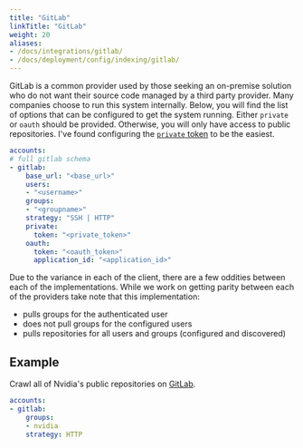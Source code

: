 ```yaml
---
title: "GitLab"
linkTitle: "GitLab"
weight: 20
aliases:
- /docs/integrations/gitlab/
- /docs/deployment/config/indexing/gitlab/
---
```


GitLab is a common provider used by those seeking an on-premise solution who do not want their source code managed by a third party provider.
Many companies choose to run this system internally.
Below, you will find the list of options that can be configured to get the system running.
Either `private` or `oauth` should be provided.
Otherwise, you will only have access to public repositories.
I've found configuring the [`private` token](https://docs.gitlab.com/ee/user/profile/personal_access_tokens.html) to be the easiest.

```yaml
accounts:
# full gitlab schema
- gitlab:
    base_url: "<base_url>"
    users:
    - "<username>"
    groups:
    - "<groupname>"
    strategy: "SSH | HTTP"
    private:
      token: "<private_token>"
    oauth:
      token: "<oauth_token>"
      application_id: "<application_id>"
```

Due to the variance in each of the client, there are a few oddities between each of the implementations.
While we work on getting parity between each of the providers take note that this implementation:
* pulls groups for the authenticated user
* does not pull groups for the configured users
* pulls repositories for all users and groups (configured and discovered)

## Example

Crawl all of Nvidia's public repositories on [GitLab](https://gitlab.com/nvidia).

```yaml
accounts:
- gitlab:
    groups:
    - nvidia
    strategy: HTTP
```
